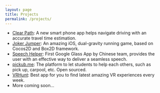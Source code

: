 ```yaml
---
layout: page
title: Projects
permalink: /projects/
---
```


* [Clear Path](http://usunyu.com/ClearPath/): A new smart phone app helps navigate driving with an accurate travel time estimation.
* [Joker Jumper](http://usunyu.com/JokerJumper/): An amazing iOS, dual-gravity running game, based on Cocos2D and Box2D framework.
* [Speech Helper](https://scv-slide.appspot.com/): First Google Glass App by Chinese team, provides the user with an effective way to deliver a seamless speech.
* [pickub.me](https://picknese.herokuapp.com/): The platform to let students to help each others, such as pick up, carpool, etc. Open sourced.
* [VRHunt](https://play.google.com/store/apps/details?id=com.vrexplorer.vrhunt): Best app for you to find latest amazing VR experiences every week.
* More coming soon...